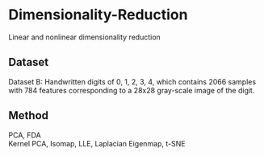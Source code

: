 # Dimensionality-Reduction
Linear and nonlinear dimensionality reduction

## Dataset
Dataset B: Handwritten digits of 0, 1, 2, 3, 4, which contains 2066 samples with 784 features corresponding to a 28x28 gray-scale image of the digit.

## Method
PCA, FDA  
Kernel PCA, Isomap, LLE, Laplacian Eigenmap, t-SNE
